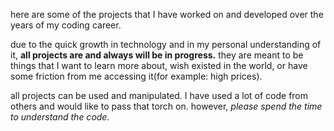 here are some of the projects that I have worked on and developed over the years of my coding career.

due to the quick growth in technology and in my personal understanding of it, **all projects are and always will be in progress.** they are meant to be things that I want to learn more about, wish existed in the world, or have some friction from me accessing it(for example: high prices).

all projects can be used and manipulated. I have used a lot of code from others and would like to pass that torch on. however, *please spend the time to understand the code.* 